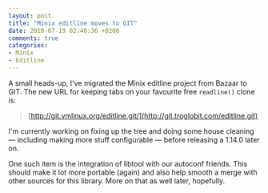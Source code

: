 ```yaml
---
layout: post
title: "Minix editline moves to GIT"
date: 2010-07-19 02:40:36 +0200
comments: true
categories: 
- Minix
- Editline
---
```


A small heads-up, I've migrated the Minix editline project from Bazaar
to GIT.  The new URL for keeping tabs on your favourite free
`readline()` clone is:

> [http://git.vmlinux.org/editline.git/](http://git.troglobit.com/editline.git)

I'm currently working on fixing up the tree and doing some house
cleaning &mdash; including making more stuff configurable &mdash; before
releasing a 1.14.0 later on.

One such item is the integration of libtool with our autoconf friends.
This should make it lot more portable (again) and also help smooth a
merge with other sources for this library.  More on that as well later,
hopefully.
